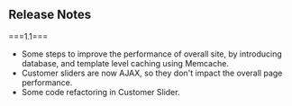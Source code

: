 Release Notes
-----------------

===1.1===
- Some steps to improve the performance of overall site, by introducing database, and template level caching using Memcache.
- Customer sliders are now AJAX, so they don't impact the overall page performance.
- Some code refactoring in Customer Slider.
